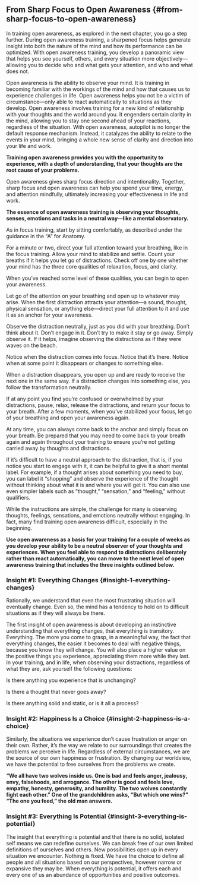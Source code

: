 ## From Sharp Focus to Open Awareness {#from-sharp-focus-to-open-awareness}

In training open awareness, as explored in the next chapter, you go a step further. During open awareness training, a sharpened focus helps generate insight into both the nature of the mind and how its performance can be optimized. With open awareness training, you develop a panoramic view that helps you see yourself, others, and every situation more objectively—allowing you to decide who and what gets your attention, and who and what does not.

Open awareness is the ability to observe your mind. It is training in becoming familiar with the workings of the mind and how that causes us to experience challenges in life. Open awareness helps you not be a victim of circumstance—only able to react automatically to situations as they develop. Open awareness involves training for a new kind of relationship with your thoughts and the world around you. It engenders certain clarity in the mind, allowing you to stay one second ahead of your reactions, regardless of the situation. With open awareness, autopilot is no longer the default response mechanism. Instead, it catalyzes the ability to relate to the events in your mind, bringing a whole new sense of clarity and direction into your life and work.

**Training open awareness provides you with the opportunity to experience, with a depth of understanding, that your thoughts are the root cause of your problems.**

Open awareness gives sharp focus direction and intentionality. Together, sharp focus and open awareness can help you spend your time, energy, and attention mindfully, ultimately increasing your effectiveness in life and work.

**The essence of open awareness training is observing your thoughts, senses, emotions and tasks in a neutral way—like a mental observatory.**

As in focus training, start by sitting comfortably, as described under the guidance in the “A” for Anatomy.

For a minute or two, direct your full attention toward your breathing, like in the focus training. Allow your mind to stabilize and settle. Count your breaths if it helps you let go of distractions. Check off one by one whether your mind has the three core qualities of relaxation, focus, and clarity.

When you’ve reached some level of these qualities, you can begin to open your awareness.

Let go of the attention on your breathing and open up to whatever may arise. When the first distraction attracts your attention—a sound, thought, physical sensation, or anything else—direct your full attention to it and use it as an anchor for your awareness.

Observe the distraction neutrally, just as you did with your breathing. Don’t think about it. Don’t engage in it. Don’t try to make it stay or go away. Simply observe it. If it helps, imagine observing the distractions as if they were waves on the beach.

Notice when the distraction comes into focus. Notice that it’s there. Notice when at some point it disappears or changes to something else.

When a distraction disappears, you open up and are ready to receive the next one in the same way. If a distraction changes into something else, you follow the transformation neutrally.

If at any point you find you’re confused or overwhelmed by your distractions, pause, relax, release the distractions, and return your focus to your breath. After a few moments, when you’ve stabilized your focus, let go of your breathing and open your awareness again.

At any time, you can always come back to the anchor and simply focus on your breath. Be prepared that you may need to come back to your breath again and again throughout your training to ensure you’re not getting carried away by thoughts and distractions.

If it’s difficult to have a neutral approach to the distraction, that is, if you notice you start to engage with it, it can be helpful to give it a short mental label. For example, if a thought arises about something you need to buy, you can label it “shopping” and observe the experience of the thought without thinking about what it is and where you will get it. You can also use even simpler labels such as “thought,” “sensation,” and “feeling,” without qualifiers.

While the instructions are simple, the challenge for many is observing thoughts, feelings, sensations, and emotions neutrally without engaging. In fact, many find training open awareness difficult, especially in the beginning.

**Use open awareness as a basis for your training for a couple of weeks as you develop your ability to be a neutral observer of your thoughts and experiences. When you feel able to respond to distractions deliberately rather than react automatically, you can move to the next level of open awareness training that includes the three insights outlined below.**

### Insight #1: Everything Changes {#insight-1-everything-changes}

Rationally, we understand that even the most frustrating situation will eventually change. Even so, the mind has a tendency to hold on to difficult situations as if they will always be there.

The first insight of open awareness is about developing an instinctive understanding that everything changes, that everything is transitory. Everything. The more you come to grasp, in a meaningful way, the fact that everything changes, the easier it becomes to deal with negative things, because you know they will change. You will also place a higher value on the positive things you experience, appreciating them more while they last. In your training, and in life, when observing your distractions, regardless of what they are, ask yourself the following questions:

Is there anything you experience that is unchanging?

Is there a thought that never goes away?

Is there anything solid and static, or is it all a process?

### Insight #2: Happiness Is a Choice {#insight-2-happiness-is-a-choice}

Similarly, the situations we experience don’t cause frustration or anger on their own. Rather, it’s the way we relate to our surroundings that creates the problems we perceive in life. Regardless of external circumstances, we are the source of our own happiness or frustration. By changing our worldview, we have the potential to free ourselves from the problems we create.

**“We all have two wolves inside us. One is bad and feels anger, jealousy, envy, falsehoods, and arrogance. The other is good and feels love, empathy, honesty, generosity, and humility. The two wolves constantly fight each other.” One of the grandchildren asks, “But which one wins?” “The one you feed,” the old man answers.**

### Insight #3: Everything Is Potential {#insight-3-everything-is-potential}

The insight that everything is potential and that there is no solid, isolated self means we can redefine ourselves. We can break free of our own limited definitions of ourselves and others. New possibilities open up in every situation we encounter. Nothing is fixed. We have the choice to define all people and all situations based on our perspectives, however narrow or expansive they may be. When everything is potential, it offers each and every one of us an abundance of opportunities and positive outcomes.